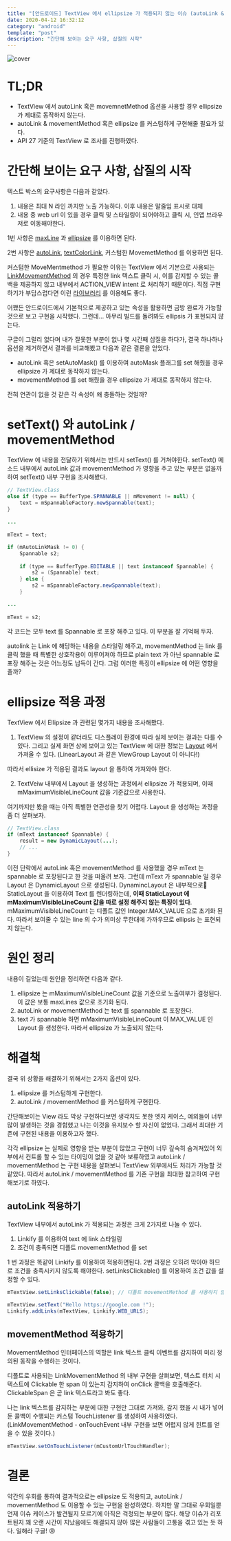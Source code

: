 ```yaml
---
title: "[안드로이드] TextView 에서 ellipsize 가 적용되지 않는 이슈 (autoLink & movementMethod)"
date: 2020-04-12 16:32:12
category: "android"
template: "post"
description: "간단해 보이는 요구 사항, 삽질의 시작"
---
```

![cover](/media/cover/ellipsis_not_working_cover.jpeg)

# TL;DR

- TextView 에서 autoLink 혹은 movemnetMethod 옵션을 사용할 경우 ellipsize 가 제대로 동작하지 않는다.
- autoLink & movementMethod 혹은 ellipsize 를 커스텀하게 구현해줄 필요가 있다.
- API 27 기준의 TextView 로 조사를 진행하였다.

# 간단해 보이는 요구 사항, 삽질의 시작

텍스트 박스의 요구사항은 다음과 같았다.

1. 내용은 최대 N 라인 까지만 노출 가능하다. 이후 내용은 말줄임 표시로 대체
2. 내용 중 web url 이 있을 경우 클릭 및 스타일링이 되어야하고 클릭 시, 인앱 브라우저로 이동해야한다.

1번 사항은 [maxLine](https://developer.android.com/reference/android/widget/TextView#attr_android:maxLines) 과 [ellipsize](https://developer.android.com/reference/android/widget/TextView#attr_android:ellipsize) 를 이용하면 된다.

2번 사항은 [autoLink](https://developer.android.com/reference/android/widget/TextView#attr_android:autoLink), [textColorLink](https://developer.android.com/reference/android/widget/TextView#attr_android:textColorLink), 커스텀한 MovemetMethod 를 이용하면 된다.

커스텀한 MoveMentmethod 가 필요한 이유는 TextView 에서 기본으로 사용되는 [LinkMovementMethod](https://developer.android.com/reference/android/text/method/LinkMovementMethod) 의 경우 특정한 link 텍스트 클릭 시, 이를 감지할 수 있는 콜백을 제공하지 않고 내부에서 ACTION_VIEW intent 로 처리하기 때문이다.
직접 구현하기가 부담스럽다면 이런 [라이브러리](https://github.com/saket/Better-Link-Movement-Method) 를 이용해도 좋다.

어쨌든 안드로이드에서 기본적으로 제공하고 있는 속성을 활용하면 금방 완료가 가능할 것으로 보고 구현을 시작했다.
그런데... 아무리 빌드를 돌려봐도 ellipsis 가 표현되지 않는다.

구글이 그럴리 없다며 내가 잘못한 부분이 없나 몇 시간째 삽질을 하다가, 결국 하나하나 옵션을 제거하면서 결과를 비교해봤고 다음과 같은 결론을 얻었다.

- autoLink 혹은 setAutoMask() 를 이용하여 autoMask 플래그를 set 해줬을 경우 ellipsize 가 제대로 동작하지 않는다.
- movementMethod 를 set 해줬을 경우 ellipsize 가 제대로 동작하지 않는다.

전혀 연관이 없을 것 같은 각 속성이 왜 충돌하는 것일까?

# setText() 와 autoLink / movementMethod

TextView 에 내용을 전달하기 위해서는 반드시 setText() 를 거쳐야한다. setText() 메소드 내부에서 autoLink 값과 movementMethod 가 영향을 주고 있는 부분은 없을까하여  setText() 내부 구현을 조사해봤다.
```java
// TextView.class
else if (type == BufferType.SPANNABLE || mMovement != null) {
    text = mSpannableFactory.newSpannable(text);
}
    
...
    
mText = text;

if (mAutoLinkMask != 0) {
    Spannable s2;
    
    if (type == BufferType.EDITABLE || text instanceof Spannable) {
        s2 = (Spannable) text;
    } else {
        s2 = mSpannableFactory.newSpannable(text);
    }

...
    
mText = s2;
```
각 코드는 모두 text 를 Spannable 로 포장 해주고 있다. 이 부분을 잘 기억해 두자.

autolink 는 Link 에 해당하는 내용을 스타일링 해주고, movementMethod 는 link 를 클릭 했을 때 특별한 상호작용이 이루어져야 하므로 plain text 가 아닌 spannable 로 포장 해주는 것은 어느정도 납득이 간다. 그럼 이러한 특징이 ellipsize 에 어떤 영향을 줄까?

# ellipsize 적용 과정

TextView 에서 Ellipsize 과 관련된 몇가지 내용을 조사해봤다.

1. TextView 의 설정이 같더라도 디스플레이 환경에 따라 실제 보이는 결과는 다를 수 있다. 그리고 실제 화면 상에 보이고 있는 TextView 에 대한 정보는 [Layout]([https://developer.android.com/reference/android/text/Layout](https://developer.android.com/reference/android/text/Layout)) 에서 가져올 수 있다. (LinearLayout 과 같은 ViewGroup Layout 이 아니다!)

따라서 ellisize 가 적용된 결과도 layout 을 통하여 가져와야 한다.

2. TextVeiw 내부에서 Layout 을 생성하는 과정에서 ellipsize 가 적용되며, 이때 mMaximumVisibleLineCount 값을 기준값으로 사용한다.

여기까지만 봤을 때는 아직 특별한 연관성을 찾기 어렵다. Layout 을 생성하는 과정을 좀 더 살펴보자.
```java
// TextView.class
if (mText instanceof Spannable) {
    result = new DynamicLayout(...);
    // ...
}
```

이전 단락에서 autoLink 혹은 movementMethod 를 사용했을 경우 mText 는 spannable 로 포장된다고 한 것을 떠올려 보자. 그런데 mText 가 spannable 일 경우 Layout 은 DynamicLayout 으로 생성된다. DynamincLayout 은 내부적으로 StaticLayout 을 이용하여 Text 를 렌더링하는데, **이때 StaticLayout 에 mMaximumVisibleLineCount 값을 따로 설정 해주지 않는 특징이 있다**. mMaximumVisibleLineCount 는 디폴트 값인 Integer.MAX_VALUE 으로 초기화 된다. 따라서 보여줄 수 있는 line 의 수가 의미상 무한대에 가까우므로 ellipsis 는 표현되지 않는다. 

# 원인 정리

내용이 길었는데 원인을 정리하면 다음과 같다.

1. ellipsize 는 mMaximumVisibleLineCount 값을 기준으로 노출여부가 결정된다. 이 값은 보통 maxLines 값으로 초기화 된다.
2. autoLink or movementMethod 는 text 를 spannable 로 포장한다.
3. text 가 spannable 하면 mMaximumVisibleLineCount 이 MAX_VALUE 인 Layout 을 생성한다. 따라서 ellipsize 가 노출되지 않는다.

# 해결책

결국 위 상황을 해결하기 위해서는 2가지 옵션이 있다.

1. ellipsize 를 커스텀하게 구현한다.
2. autoLink / movementMethod 를 커스텀하게 구현한다.

간단해보이는 View 라도 막상 구현하다보면 생각치도 못한 엣지 케이스, 예외들이 너무 많이 발생하는 것을 경험했고 나는 이것을 유지보수 할 자신이 없었다. 그래서 최대한 기존에 구현된 내용을 이용하고자 했다.

각각 ellipsize 는 실제로 영향을 받는 부분이 많았고 구현이 너무 깊숙히 숨겨져있어 외부에서 컨트롤 할 수 있는 타이밍이 없을 것 같아 보류하였고
autoLink / movementMethod 는 구현 내용을 살펴보니 TextView 외부에서도 처리가 가능할 것 같았다. 
따라서 autoLink / movementMethod 를 기존 구현을 최대한 참고하여 구현해보기로 하였다.

## autoLink 적용하기

TextView 내부에서 autoLink 가 적용되는 과정은 크게 2가지로 나눌 수 있다.

1. Linkify 를 이용하여 text 에 link 스타일링
2. 조건이 충족되면 디폴트 movementMethod 를 set

1 번 과정은 똑같이 Linkify 를 이용하여 적용하면된다.
2번 과정은 오히려 막아야 하므로 조건을 충족시키지 않도록 해야한다. setLinksClickable() 를 이용하여 조건 값을 설정할 수 있다.
```java
mTextView.setLinksClickable(false); // 디폴트 movementMethod 를 사용하지 않겠다.
    
mTextView.setText("Hello https://google.com !");
Linkify.addLinks(mTextView, Linkify.WEB_URLS);
```

## movementMethod 적용하기

MovementMethod 인터페이스의 역할은 link 텍스트 클릭 이벤트를 감지하여 미리 정의된 동작을 수행하는 것이다.

디폴트로 사용되는 LinkMovementMethod 의 내부 구현을 살펴보면, 텍스트 터치 시 텍스트에 Clickable 한 span 이 있는지 감지하여 onClick 콜백을 호출해준다. ClickableSpan 은 곧 link 텍스트라고 봐도 좋다.

나는 link 텍스트를 감지하는 부분에 대한 구현만 그대로 가져와, 감지 했을 시 내가 넣어둔 콜백이 수행되는 커스텀 TouchListener 를 생성하여 사용하였다. 
(LinkMovementMethod - onTouchEvent  내부 구현을 보면 어렵지 않게 힌트를 얻을 수 있을 것이다.)
```java
mTextView.setOnTouchListener(mCustomUrlTouchHandler);
```

# 결론
약간의 우회를 통하여 결과적으로는 ellipsize 도 적용되고, autoLink / movementMethod 도 이용할 수 있는 구현을 완성하였다. 하지만 말 그대로 우회일뿐 언제 이슈 케이스가 발견될지 모르기에 아직은 걱정되는 부분이 많다. 
해당 이슈가 리포트된지 꽤 오랜 시간이 지났음에도 해결되지 않아 많은 사람들이 고통을 겪고 있는 듯 하다. 일해라 구글! 😡